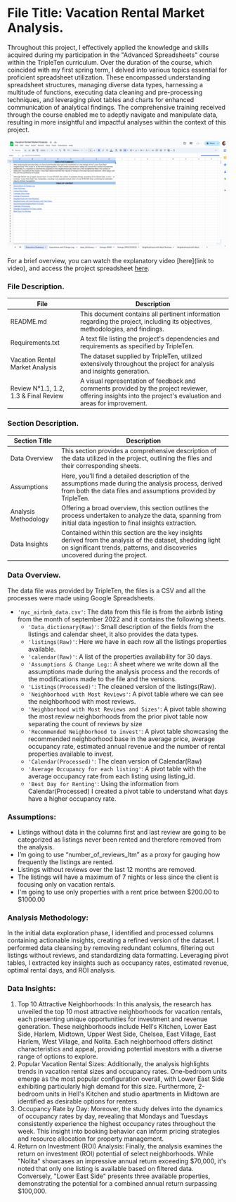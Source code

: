 # File Title: Vacation Rental Market Analysis.

Throughout this project, I effectively applied the knowledge and skills acquired during my participation in the "Advanced Spreadsheets" course within the TripleTen curriculum. Over the duration of the course, which coincided with my first spring term, I delved into various topics essential for proficient spreadsheet utilization. These encompassed understanding spreadsheet structures, managing diverse data types, harnessing a multitude of functions, executing data cleaning and pre-processing techniques, and leveraging pivot tables and charts for enhanced communication of analytical findings. The comprehensive training received through the course enabled me to adeptly navigate and manipulate data, resulting in more insightful and impactful analyses within the context of this project.

[<img src="https://github.com/SebastianRolin/Portfolio/blob/main/Extra%20Resources/Vacation%20Rental%20Market%20Analysis%20Snapshot.png">](https://docs.google.com/spreadsheets/d/16BqeMVC8iU_18BjpdTLVXn98V5ZIRwNHG6GKz3_FX9Q/edit?pli=1#gid=122074218)


For a brief overview, you can watch the explanatory video [here](link to video), and access the project spreadsheet [here](https://docs.google.com/spreadsheets/d/16BqeMVC8iU_18BjpdTLVXn98V5ZIRwNHG6GKz3_FX9Q/edit?pli=1#gid=122074218).

### File Description.

| File | Description |
| ----------- |----------- |
| README.md | This document contains all pertinent information regarding the project, including its objectives, methodologies, and findings. |
| Requirements.txt | A text file listing the project's dependencies and requirements as specified by TripleTen. |
| Vacation Rental Market Analysis | The dataset supplied by TripleTen, utilized extensively throughout the project for analysis and insights generation.|
| Review N°1.1, 1.2, 1.3 & Final Review | A visual representation of feedback and comments provided by the project reviewer, offering insights into the project's evaluation and areas for improvement.  |

### Section Description.

| Section Title | Description |
| ----------- |----------- |
| Data Overview | This section provides a comprehensive description of the data utilized in the project, outlining the files and their corresponding sheets. |
| Assumptions | Here, you'll find a detailed description of the assumptions made during the analysis process, derived from both the data files and assumptions provided by TripleTen. |
| Analysis Methodology | Offering a broad overview, this section outlines the process undertaken to analyze the data, spanning from initial data ingestion to final insights extraction. |
| Data Insights | Contained within this section are the key insights derived from the analysis of the dataset, shedding light on significant trends, patterns, and discoveries uncovered during the project. |

### Data Overview.
The data file was provided by TripleTen, the files is a CSV and all the processes were made using Google Spreadsheets.
- `'nyc_airbnb_data.csv'`: The data from this file is from the airbnb listing from the month of september 2022 and it contains the following sheets.
    - `'Data_dictionary(Raw)'`: Small description of the fields from the listings and calendar sheet, it also provides the data types.
    - `'listings(Raw)'`: Here we have in each row all the listings properties available.
    - `'calendar(Raw)'`: A list of the properties availability for 30 days.
    - `'Assumptions & Change Log:`: A sheet where we write down all the assumptions made during the analysis process and the records of the modifications made to the file and the versions.
    - `'Listings(Processed)'`: The cleaned version of the listings(Raw).
    - `'Neighborhood with Most Reviews'`: A pivot table where we can see the neighborhood with most reviews.
    - `'Neighborhood with Most Reviews and Sizes'`: A pivot table showing the most review neighborhoods from the prior pivot table now separating the count of reviews by size
    - `'Recommended Neighborhood to invest'`: A pivot table showcasing the recommended neighborhood base in the average price, average occupancy rate, estimated annual revenue and the number of rental properties available to invest.
    - `'Calendar(Processed)'`: The clean version of Calendar(Raw)
    - `'Average Occupancy for each listing'`: A pivot table with the average occupancy rate from each listing using listing_id.
    - `'Best Day for Renting'`: Using the information from Calendar(Processed) I created a pivot table to understand what days have a higher occupancy rate.

### Assumptions:
- Listings without data in the columns first and last review are going to be categorized as listings never been rented and therefore removed from the analysis.
- I’m going to use “number_of_reviews_ltm” as a proxy for gauging how frequently the listings are rented.
- Listings without reviews over the last 12 months are removed.
- The listings will have a maximum of 7 nights or less since the client is focusing only on vacation rentals.
- I'm going to use only properties with a rent price between $200.00 to $1000.00 

### Analysis Methodology:
In the initial data exploration phase, I identified and processed columns containing actionable insights, creating a refined version of the dataset. I performed data cleansing by removing redundant columns, filtering out listings without reviews, and standardizing data formatting. Leveraging pivot tables, I extracted key insights such as occupancy rates, estimated revenue, optimal rental days, and ROI analysis.

### Data Insights:
1. Top 10 Attractive Neighborhoods: In this analysis, the research has unveiled the top 10 most attractive neighborhoods for vacation rentals, each presenting unique opportunities for investment and revenue generation. These neighborhoods include Hell's Kitchen, Lower East Side, Harlem, Midtown, Upper West Side, Chelsea, East Village, East Harlem, West Village, and Nolita. Each neighborhood offers distinct characteristics and appeal, providing potential investors with a diverse range of options to explore.		
2. Popular Vacation Rental Sizes: Additionally, the analysis highlights trends in vacation rental sizes and occupancy rates. One-bedroom units emerge as the most popular configuration overall, with Lower East Side exhibiting particularly high demand for this size. Furthermore, 2-bedroom units in Hell's Kitchen and studio apartments in Midtown are identified as desirable options for renters.			
3. Occupancy Rate by Day: Moreover, the study delves into the dynamics of occupancy rates by day, revealing that Mondays and Tuesdays consistently experience the highest occupancy rates throughout the week. This insight into booking behavior can inform pricing strategies and resource allocation for property management.			
4. Return on Investment (ROI) Analysis: Finally, the analysis examines the return on investment (ROI) potential of select neighborhoods. While "Nolita" showcases an impressive annual return exceeding $70,000, it's noted that only one listing is available based on filtered data. Conversely, "Lower East Side" presents three available properties, demonstrating the potential for a combined annual return surpassing $100,000.		
